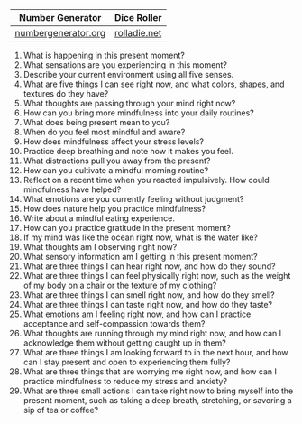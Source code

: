 
| Number Generator                                                         | Dice Roller                           |
| ------------------------------------------------------------------------ | ------------------------------------- |
| [numbergenerator.org](https://numbergenerator.org/randomnumbergenerator) | [rolladie.net](https://rolladie.net/) |

1. What is happening in this present moment?
2. What sensations are you experiencing in this moment?
3. Describe your current environment using all five senses.
4. What are five things I can see right now, and what colors, shapes, and textures do they have?
5. What thoughts are passing through your mind right now?
6. How can you bring more mindfulness into your daily routines?
7. What does being present mean to you?
8. When do you feel most mindful and aware?
9. How does mindfulness affect your stress levels?
10. Practice deep breathing and note how it makes you feel.
11. What distractions pull you away from the present?
12. How can you cultivate a mindful morning routine?
13. Reflect on a recent time when you reacted impulsively. How could mindfulness have helped?
14. What emotions are you currently feeling without judgment?
15. How does nature help you practice mindfulness?
16. Write about a mindful eating experience.
17. How can you practice gratitude in the present moment?
18. If my mind was like the ocean right now, what is the water like?
19. What thoughts am I observing right now?
20. What sensory information am I getting in this present moment?
21. What are three things I can hear right now, and how do they sound?
22. What are three things I can feel physically right now, such as the weight of my body on a chair or the texture of my clothing?
23. What are three things I can smell right now, and how do they smell?
24. What are three things I can taste right now, and how do they taste?
25. What emotions am I feeling right now, and how can I practice acceptance and self-compassion towards them?
26. What thoughts are running through my mind right now, and how can I acknowledge them without getting caught up in them?
27. What are three things I am looking forward to in the next hour, and how can I stay present and open to experiencing them fully?
28. What are three things that are worrying me right now, and how can I practice mindfulness to reduce my stress and anxiety?
29. What are three small actions I can take right now to bring myself into the present moment, such as taking a deep breath, stretching, or savoring a sip of tea or coffee?